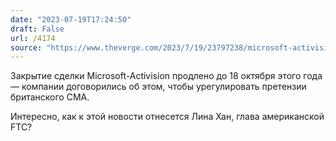 ```yaml
---
date: "2023-07-19T17:24:50"
draft: False
url: /4174
source: "https://www.theverge.com/2023/7/19/23797238/microsoft-activision-blizzard-merger-agreement-extension"
---
```


Закрытие сделки Microsoft-Activision продлено до 18 октября этого года — компании договорились об этом, чтобы урегулировать претензии британского CMA.

Интересно, как к этой новости отнесется Лина Хан, глава американской FTC?
